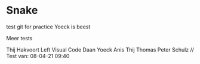 # Snake
test git for practice 
Yoeck is beest

Meer tests 

Thij Hakvoort Left Visual Code
Daan
Yoeck
Anis
Thij
Thomas
Peter Schulz //
Test van: 08-04-21 09:40
